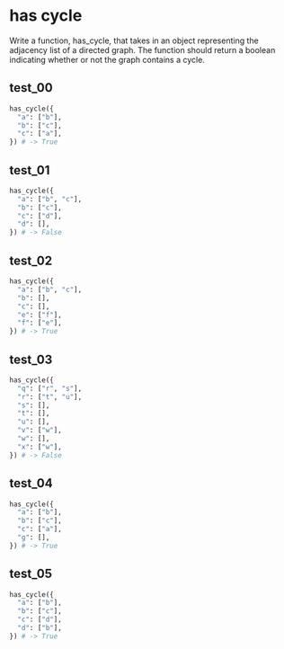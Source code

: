# has cycle

Write a function, has_cycle, that takes in an object representing the adjacency list of a directed graph. The function should return a boolean indicating whether or not the graph contains a cycle.

## test_00

```python
has_cycle({
  "a": ["b"],
  "b": ["c"],
  "c": ["a"],
}) # -> True
```

## test_01

```python
has_cycle({
  "a": ["b", "c"],
  "b": ["c"],
  "c": ["d"],
  "d": [],
}) # -> False
```

## test_02

```python
has_cycle({
  "a": ["b", "c"],
  "b": [],
  "c": [],
  "e": ["f"],
  "f": ["e"],
}) # -> True
```

## test_03

```python
has_cycle({
  "q": ["r", "s"],
  "r": ["t", "u"],
  "s": [],
  "t": [],
  "u": [],
  "v": ["w"],
  "w": [],
  "x": ["w"],
}) # -> False
```

## test_04

```python
has_cycle({
  "a": ["b"],
  "b": ["c"],
  "c": ["a"],
  "g": [],
}) # -> True
```

## test_05

```python
has_cycle({
  "a": ["b"],
  "b": ["c"],
  "c": ["d"],
  "d": ["b"],
}) # -> True
```
